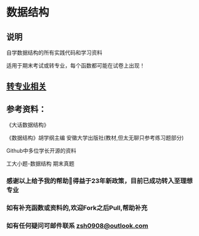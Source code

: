 # 数据结构
## 说明
自学数据结构的所有实践代码和学习资料

适用于期末考试或转专业，每个函数都可能在试卷上出现！

## [转专业相关](https://github.com/Chiu-xaH/DataStructure/blob/main/EXAM.md)

## 参考资料：

《大话数据结构》

《数据结构》胡学纲主编 安徽大学出版社(教材,但太无聊只参考练习题部分)

 Github中多位学长开源的资料

 工大小题-数据结构 期末真题

### 感谢以上给予我的帮助🙏得益于23年新政策，目前已成功转入至理想专业
### 如有补充函数或资料的,欢迎Fork之后Pull,帮助补充
### 如有任何疑问可邮件联系 zsh0908@outlook.com
